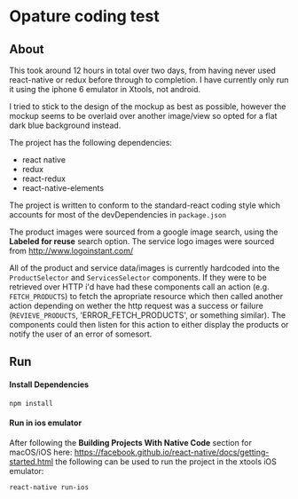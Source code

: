 # Opature coding test
## About
This took around 12 hours in total over two days, from having never used react-native or redux before through to completion. I have currently only run it using the iphone 6 emulator in Xtools, not android.

I tried to stick to the design of the mockup as best as possible, however the mockup seems to be overlaid over another image/view so opted for a flat dark blue background instead.

The project has the following dependencies:
- react native
- redux
- react-redux
- react-native-elements

The project is written to conform to the standard-react coding style which accounts for most of the devDependencies in `package.json`

The product images were sourced from a google image search, using the **Labeled for reuse** search option. The service logo images were sourced from http://www.logoinstant.com/

All of the product and service data/images is currently hardcoded into the `ProductSelector` and `ServicesSelector` components. If they were to be retrieved over HTTP i'd have had these components call an action (e.g. `FETCH_PRODUCTS`) to fetch the apropriate resource which then called another action depending on wether the http request was a success or failure (`REVIEVE_PRODUCTS`, 'ERROR_FETCH_PRODUCTS', or something similar). The components could then listen for this action to either display the products or notify the user of an error of somesort.

## Run

#### Install Dependencies
```text
npm install
```

#### Run in ios emulator
After following the **Building Projects With Native Code** section for macOS/iOS here: https://facebook.github.io/react-native/docs/getting-started.html the following can be used to run the project in the xtools iOS emulator:

```text
react-native run-ios
```

